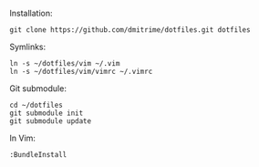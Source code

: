Installation:

    git clone https://github.com/dmitrime/dotfiles.git dotfiles

Symlinks:

    ln -s ~/dotfiles/vim ~/.vim    
    ln -s ~/dotfiles/vim/vimrc ~/.vimrc

Git submodule:

    cd ~/dotfiles
    git submodule init
    git submodule update

In Vim:
    
    :BundleInstall
